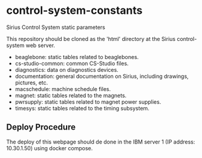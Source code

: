 # control-system-constants
Sirius Control System static parameters

This repository should be cloned as the 'html' directory at the Sirius control-system web server.

* beaglebone: static tables related to beaglebones.
* cs-studio-common: common CS-Studio files.
* diagnostics: data on diagnostics devices.
* documentation: general documentation on Sirius, including drawings, pictures, etc.
* macschedule: machine schedule files.
* magnet: static tables related to the magnets.
* pwrsupply: static tables related to magnet power supplies.
* timesys: static tables related to the timing subsystem.

## Deploy Procedure
The deploy of this webpage should de done in the IBM server 1 (IP address: 10.30.1.50) using docker compose.
